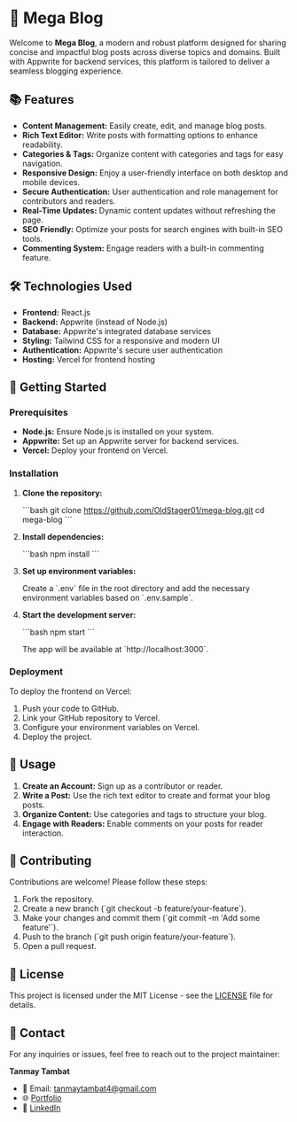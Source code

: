 
# 📰 Mega Blog

Welcome to **Mega Blog**, a modern and robust platform designed for sharing concise and impactful blog posts across diverse topics and domains. Built with Appwrite for backend services, this platform is tailored to deliver a seamless blogging experience.

## 📚 Features

- **Content Management:** Easily create, edit, and manage blog posts.
- **Rich Text Editor:** Write posts with formatting options to enhance readability.
- **Categories & Tags:** Organize content with categories and tags for easy navigation.
- **Responsive Design:** Enjoy a user-friendly interface on both desktop and mobile devices.
- **Secure Authentication:** User authentication and role management for contributors and readers.
- **Real-Time Updates:** Dynamic content updates without refreshing the page.
- **SEO Friendly:** Optimize your posts for search engines with built-in SEO tools.
- **Commenting System:** Engage readers with a built-in commenting feature.

## 🛠️ Technologies Used

- **Frontend:** React.js
- **Backend:** Appwrite (instead of Node.js)
- **Database:** Appwrite's integrated database services
- **Styling:** Tailwind CSS for a responsive and modern UI
- **Authentication:** Appwrite's secure user authentication
- **Hosting:** Vercel for frontend hosting

## 🚀 Getting Started

### Prerequisites

- **Node.js:** Ensure Node.js is installed on your system.
- **Appwrite:** Set up an Appwrite server for backend services.
- **Vercel:** Deploy your frontend on Vercel.

### Installation

1. **Clone the repository:**

   \`\`\`bash
   git clone https://github.com/OldStager01/mega-blog.git
   cd mega-blog
   \`\`\`

2. **Install dependencies:**

   \`\`\`bash
   npm install
   \`\`\`

3. **Set up environment variables:**

   Create a \`.env\` file in the root directory and add the necessary environment variables based on \`.env.sample\`.

4. **Start the development server:**

   \`\`\`bash
   npm start
   \`\`\`

   The app will be available at \`http://localhost:3000\`.

### Deployment

To deploy the frontend on Vercel:

1. Push your code to GitHub.
2. Link your GitHub repository to Vercel.
3. Configure your environment variables on Vercel.
4. Deploy the project.

## 📖 Usage

1. **Create an Account:** Sign up as a contributor or reader.
2. **Write a Post:** Use the rich text editor to create and format your blog posts.
3. **Organize Content:** Use categories and tags to structure your blog.
4. **Engage with Readers:** Enable comments on your posts for reader interaction.

## 🤝 Contributing

Contributions are welcome! Please follow these steps:

1. Fork the repository.
2. Create a new branch (\`git checkout -b feature/your-feature\`).
3. Make your changes and commit them (\`git commit -m 'Add some feature'\`).
4. Push to the branch (\`git push origin feature/your-feature\`).
5. Open a pull request.

## 📝 License

This project is licensed under the MIT License - see the [LICENSE](LICENSE) file for details.

## 💬 Contact

For any inquiries or issues, feel free to reach out to the project maintainer:

**Tanmay Tambat**  
- 📧 Email: tanmaytambat4@gmail.com  
- 🌐 [Portfolio](https://tanmaytambat.vercel.app)  
- 💼 [LinkedIn](https://linkedin.com/in/tanmay-tambat)
